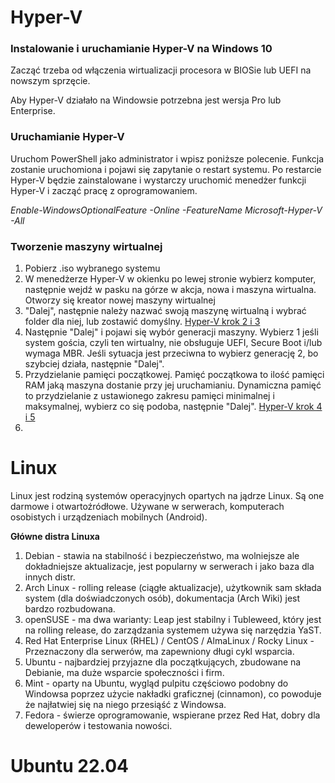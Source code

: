 # Hyper-V

### Instalowanie i uruchamianie Hyper-V na Windows 10
Zacząć trzeba od włączenia wirtualizacji procesora w BIOSie lub UEFI na nowszym sprzęcie.

Aby Hyper-V działało na Windowsie potrzebna jest wersja Pro lub Enterprise.

### Uruchamianie Hyper-V
Uruchom PowerShell jako administrator i wpisz poniższe polecenie. Funkcja zostanie uruchomiona i pojawi się zapytanie o restart systemu. Po restarcie Hyper-V będzie zainstalowane i wystarczy uruchomić menedżer funkcji Hyper-V i zacząć pracę z oprogramowaniem.

*Enable-WindowsOptionalFeature -Online -FeatureName Microsoft-Hyper-V -All*

### Tworzenie maszyny wirtualnej
1. Pobierz .iso wybranego systemu
2. W menedżerze Hyper-V w okienku po lewej stronie wybierz komputer, następnie wejdź w pasku na górze w akcja, nowa i maszyna wirtualna. Otworzy się kreator nowej maszyny wirtualnej
3. "Dalej", następnie należy nazwać swoją maszynę wirtualną i wybrać folder dla niej, lub zostawić domyślny.
[Hyper-V krok 2 i 3](./hiper1_2.png)
4. Następnie "Dalej" i pojawi się wybór generacji maszyny. Wybierz 1 jeśli system gościa, czyli ten wirtualny, nie obsługuje UEFI, Secure Boot i/lub wymaga MBR. Jeśli sytuacja jest przeciwna to wybierz generację 2, bo szybciej działa, następnie "Dalej".
5. Przydzielanie pamięci początkowej. Pamięć początkowa to ilość pamięci RAM jaką maszyna dostanie przy jej uruchamianiu. Dynamiczna pamięć to przydzielanie z ustawionego zakresu pamięci minimalnej i maksymalnej, wybierz co się podoba, następnie "Dalej".
[Hyper-V krok 4 i 5](./hiper4_5.png)
6. 



# Linux

Linux jest rodziną systemów operacyjnych opartych na jądrze Linux. Są one darmowe i otwartoźródłowe. Używane w serwerach, komputerach osobistych i urządzeniach mobilnych (Android).

**Główne distra Linuxa**
1. Debian - stawia na stabilność i bezpieczeństwo, ma wolniejsze ale dokładniejsze aktualizacje, jest popularny w serwerach i jako baza dla innych distr.
2. Arch Linux - rolling release (ciągłe aktualizacje), użytkownik sam składa system (dla doświadczonych osób), dokumentacja (Arch Wiki) jest bardzo rozbudowana.
3. openSUSE - ma dwa warianty: Leap jest stabilny i Tubleweed, który jest na rolling release, do zarządzania systemem używa się narzędzia YaST.
4. Red Hat Enterprise Linux (RHEL) / CentOS / AlmaLinux / Rocky Linux - Przeznaczony dla serwerów, ma zapewniony długi cykl wsparcia.
5. Ubuntu - najbardziej przyjazne dla początkujących, zbudowane na Debianie, ma duże wsparcie społeczności i firm.
6. Mint - oparty na Ubuntu, wygląd pulpitu częściowo podobny do Windowsa poprzez użycie nakładki graficznej (cinnamon), co powoduje że najłatwiej się na niego przesiąść z Windowsa.
7. Fedora - świerze oprogramowanie, wspierane przez Red Hat, dobry dla deweloperów i testowania nowości.


# Ubuntu 22.04

